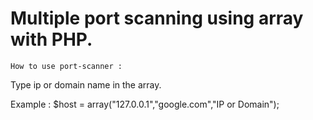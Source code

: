 # Multiple port scanning using array with PHP.

    How to use port-scanner :
Type ip or domain name in the array.

Example : 
    $host = array("127.0.0.1","google.com","IP or Domain");
